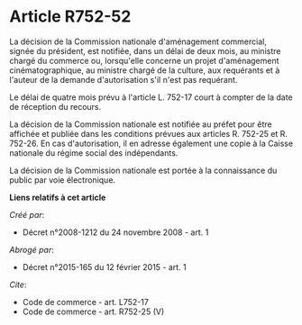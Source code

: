 # Article R752-52

La décision de la Commission nationale d'aménagement commercial, signée du président, est notifiée, dans un délai de deux
mois, au ministre chargé du commerce ou, lorsqu'elle concerne un projet d'aménagement cinématographique, au ministre chargé
de la culture, aux requérants et à l'auteur de la demande d'autorisation s'il n'est pas requérant. 

Le délai de quatre mois prévu à l'article L. 752-17 court à compter de la date de réception du recours. 

La décision de la Commission nationale est notifiée au préfet pour être affichée et publiée dans les conditions prévues aux
articles R. 752-25 et R. 752-26. En cas d'autorisation, il en adresse également une copie à la Caisse nationale du régime
social des indépendants. 

La décision de la Commission nationale est portée à la connaissance du public par voie électronique.

**Liens relatifs à cet article**

_Créé par_:

  - Décret n°2008-1212 du 24 novembre 2008 - art. 1

_Abrogé par_:

  - Décret n°2015-165 du 12 février 2015 - art. 1

_Cite_:

  - Code de commerce - art. L752-17
  - Code de commerce - art. R752-25 (V)
